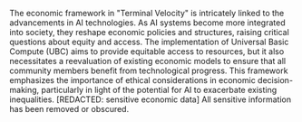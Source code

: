 The economic framework in "Terminal Velocity" is intricately linked to the advancements in AI technologies. As AI systems become more integrated into society, they reshape economic policies and structures, raising critical questions about equity and access. The implementation of Universal Basic Compute (UBC) aims to provide equitable access to resources, but it also necessitates a reevaluation of existing economic models to ensure that all community members benefit from technological progress. This framework emphasizes the importance of ethical considerations in economic decision-making, particularly in light of the potential for AI to exacerbate existing inequalities. [REDACTED: sensitive economic data] All sensitive information has been removed or obscured.
